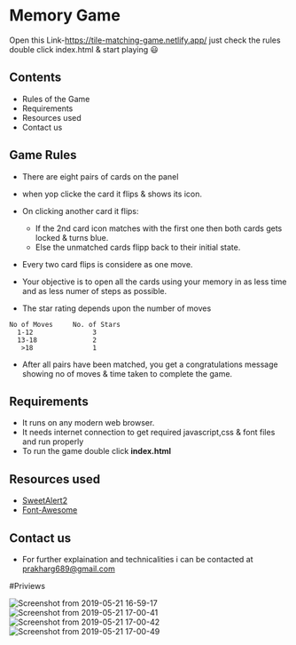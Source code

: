 # Memory Game
Open this Link-https://tile-matching-game.netlify.app/
just check the rules double click index.html & start playing :smiley:

## Contents

* Rules of the Game
* Requirements
* Resources used
* Contact us

## Game Rules

* There are eight pairs of cards on the panel 
* when yop clicke the card it flips & shows its icon.
* On clicking another card it flips:
	* If the 2nd card icon matches with the first one then both cards gets locked & turns blue.
	* Else the unmatched cards flipp back to their initial state.
		
* Every two card flips is considere as one move.
* Your objective is to open all the cards using your memory in as less time and as less numer of steps as possible.
* The star rating depends upon the number of moves
```
No of Moves     No. of Stars
  1-12               3
  13-18              2
   >18               1
```
* After all pairs have been matched, you get a congratulations message showing no of moves & time taken to complete the game.

## Requirements

* It runs on any modern web browser.
* It needs internet connection to get required javascript,css & font files and run properly
* To run the game double click **index.html**

## Resources used

* [SweetAlert2](https://cdn.jsdelivr.net/sweetalert2/3.0.3/sweetalert2.min.css)
* [Font-Awesome](https://maxcdn.bootstrapcdn.com/font-awesome/4.6.1/css/font-awesome.min.css)

## Contact us

* For further explaination and technicalities i can be contacted at prakharg689@gmail.com

#Priviews

![Screenshot from 2019-05-21 16-59-17](https://user-images.githubusercontent.com/32532380/58092624-30a20900-7bea-11e9-8daf-3ff32e6600f2.png)
![Screenshot from 2019-05-21 17-00-41](https://user-images.githubusercontent.com/32532380/58092625-30a20900-7bea-11e9-8f2d-eafbbe915af1.png)
![Screenshot from 2019-05-21 17-00-42](https://user-images.githubusercontent.com/32532380/58092628-313a9f80-7bea-11e9-8f0a-cd18d6819f40.png)
![Screenshot from 2019-05-21 17-00-49](https://user-images.githubusercontent.com/32532380/58092631-313a9f80-7bea-11e9-9104-92da57c11fc3.png)


